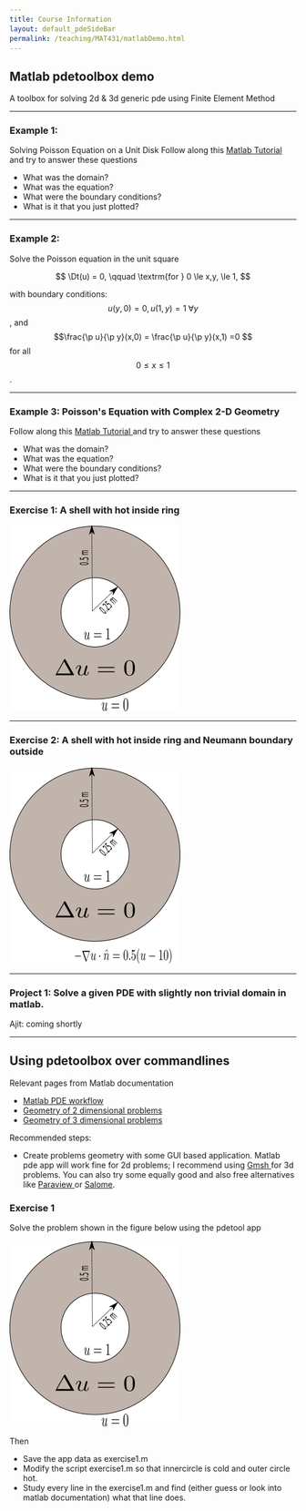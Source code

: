 ```yaml
---
title: Course Information
layout: default_pdeSideBar
permalink: /teaching/MAT431/matlabDemo.html
---
```



<!---
#+latex_header: \newcommand{\Sig}{\Sigma}
#+latex_header: \newcommand{\Om}{\Omega}
#+latex_header: \newcommand{\om}{\omega}
#+latex_header: \newcommand{\Gm}{\Gamma}
#+latex_header: \newcommand{\tor}{\rightarrow}
#+latex_header: \newcommand{\R}{\mathbf{R}}
#+latex_header: \newcommand{\p}{\partial}
#+latex_header: \newcommand{\nl}{\nabla}
#+latex_header: \newcommand{\Dt}{\Delta}
#+latex_header: \newcommand{\dt}{\delta}
#+latex_header: \newcommand{\ep}{\epsilon}
#+latex_header: \newcommand{\vp}{\varphi}
#+latex_header: \newcommand{\ve}{\mathbf{\varepsilon}}
#+latex_header: \newcommand{\ml}{\left[\begin{array}}
#+latex_header: \newcommand{\mr}{\end{array}\right]}
#+latex_header: \newcommand{\divc}{\mathbf{div}}
--->


## Matlab pdetoolbox demo

A toolbox for solving 2d & 3d generic pde using Finite Element Method

------------

### Example 1:
Solving Poisson Equation on a Unit Disk
Follow along this <a href="https://in.mathworks.com/help/pde/ug/solve-poissons-equation-on-a-unit-disk-pde-app.html" target="_blank"> Matlab Tutorial </a> and try to answer these questions

* What was the domain?
* What was the equation?
* What were the boundary conditions?
* What is it that you just plotted?

------------

### Example 2: 
Solve the Poisson equation in the unit square

$$ 
\Dt(u) = 0, \qquad \textrm{for }   0 \le x,y, \le 1,
$$

with boundary conditions: $$u(y,0) = 0,  u(1,y) = 1 \;\forall y$$, and $$\frac{\p u}{\p y}(x,0) = \frac{\p u}{\p y}(x,1) =0 $$ for all $$  0 \le x \le 1$$.

------------

### Example 3: Poisson's Equation with Complex 2-D Geometry
Follow along this  <a href="https://in.mathworks.com/help/pde/ug/solving-a-pde.html" target="_blank"> Matlab Tutorial </a>  and try to answer these questions

* What was the domain?
* What was the equation?
* What were the boundary conditions?
* What is it that you just plotted?

------------

### Exercise 1: A shell with hot inside ring

![alt text](./images/shellHeat.png)


------------

### Exercise 2: A shell with hot inside ring and Neumann boundary outside

![alt text](./images/shellHeatNeumannBd.png)

------------

### Project 1: Solve a given PDE with slightly non trivial domain in matlab.

Ajit: coming shortly



--------------------


Using pdetoolbox over commandlines
----------------

Relevant pages from Matlab documentation

* <a href="https://in.mathworks.com/help/pde/ug/solve-problems-using-pdemodel-objects.html" target="_blank"> Matlab PDE workflow </a>
* <a href="https://in.mathworks.com/help/pde/ug/three-ways-to-create-2-d-geometry.html" target="_blank"> Geometry of 2 dimensional problems </a>
* <a href="https://in.mathworks.com/help/pde/ug/create-and-view-3-d-geometry.html" target="_blank"> Geometry of 3 dimensional problems </a>

Recommended steps:

* Create problems geometry with some GUI based application. Matlab pde app will work fine for 2d problems; I recommend using <a href="http://gmsh.info/" target="_blank"> Gmsh </a> for 3d problems. You can also try some equally good and also free alternatives like <a href="https://www.paraview.org/" target="_blank"> Paraview </a> or  <a href="http://www.salome-platform.org/" target="_blank">Salome</a>.


### Exercise 1

Solve the problem shown in the figure below using the pdetool app

![alt text](./images/shellHeat.png)

Then 

* Save the app data as exercise1.m
* Modify the script exercise1.m so that innercircle is cold and outer circle hot. 
* Study every line in the exercise1.m and find (either guess or look into matlab documentation) what that line does.




